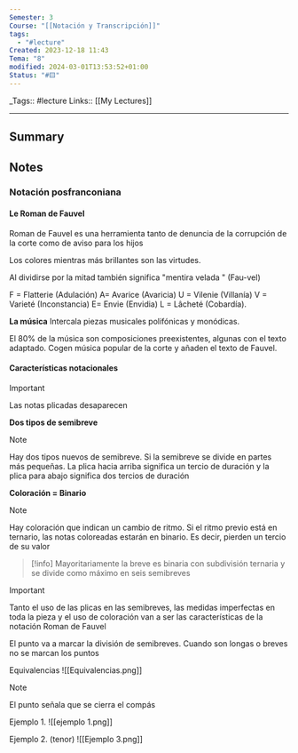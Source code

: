 ```yaml
---
Semester: 3
Course: "[[Notación y Transcripción]]"
tags:
  - "#lecture"
Created: 2023-12-18 11:43
Tema: "8"
modified: 2024-03-01T13:53:52+01:00
Status: "#🟨"
---
```


\_Tags::  #lecture 
Links:: [[My Lectures]]
___

## Summary

## Notes

### Notación posfranconiana

#### Le Roman de Fauvel

Roman de Fauvel es una herramienta tanto de denuncia de la corrupción de la corte como de aviso para los hijos

Los colores mientras más brillantes son las virtudes.

Al dividirse por la mitad también significa "mentira velada " (Fau-vel)

F = Flatterie (Adulación)
A= Avarice (Avaricia)
U = Vilenie (Villanía)
V = Varieté (Inconstancia)
E= Envie (Envidia)
L = Lâcheté (Cobardía).

**La música**
Intercala piezas musicales polifónicas y monódicas. 

El 80% de la música son composiciones preexistentes, algunas con el texto adaptado. Cogen música popular de la corte y añaden el texto de Fauvel.



#### Características notacionales

> [!important] 
Las notas plicadas desaparecen

**Dos tipos de semibreve**
> [!note]
> Hay dos tipos nuevos de semibreve. Si la semibreve se divide en partes más pequeñas. La plica hacia arriba significa un tercio de duración y la plica para abajo significa dos tercios de duración

**Coloración = Binario**
> [!note]
> 
> Hay coloración que indican un cambio de ritmo. Si el ritmo previo está en ternario, las notas coloreadas estarán en binario. Es decir, pierden un tercio de su valor


> [!info]
> Mayoritariamente la breve es binaria con subdivisión ternaria y se divide como máximo en seis semibreves


> [!important]
> Tanto el uso de las plicas en las semibreves, las medidas imperfectas en toda la pieza y el uso de coloración van a ser las características de la notación Roman de Fauvel


El punto va a marcar la división de semibreves. Cuando son longas o breves no se marcan los puntos

Equivalencias
![[Equivalencias.png]]

> [!note]
> El punto señala que se cierra el compás


Ejemplo 1.
![[ejemplo 1.png]]

Ejemplo 2. (tenor)
![[Ejemplo 3.png]]






